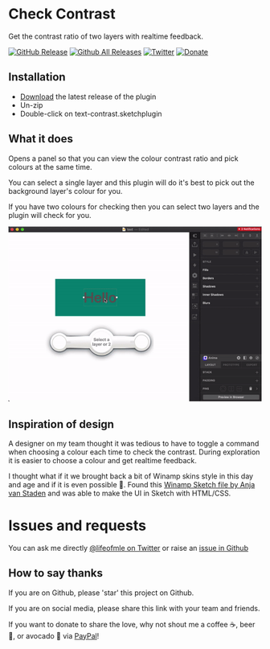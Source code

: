 # Check Contrast
Get the contrast ratio of two layers with realtime feedback.

[![GitHub Release](https://img.shields.io/github/release/lifeofmle/check-contrast.svg?style=popout)]()
[![Github All Releases](https://img.shields.io/github/downloads/lifeofmle/check-contrast/total.svg?style=popout)]()
[![Twitter](https://img.shields.io/twitter/follow/lifeofmle.svg?style=social&label=Follow)]()
[![Donate](https://img.shields.io/badge/Donate-PayPal-green.svg)](https://www.paypal.me/lifeofmle/5)

## Installation

- [Download](../../releases/latest/download/text-contrast.sketchplugin.zip) the latest release of the plugin
- Un-zip
- Double-click on text-contrast.sketchplugin

## What it does
Opens a panel so that you can view the colour contrast ratio and pick colours at the same time.

You can select a single layer and this plugin will do it's best to pick out the background layer's colour for you.

If you have two colours for checking then you can select two layers and the plugin will check for you.

![Demo of live colour selection](assets/check-contrast-demo.gif)

## Inspiration of design
A designer on my team thought it was tedious to have to toggle a command when choosing a colour each time to check the contrast. During exploration it is easier to choose a colour and get realtime feedback.

I thought what if it we brought back a bit of Winamp skins style in this day and age and if it is even possible 🤔. Found this [Winamp Sketch file by Anja van Staden](https://dribbble.com/shots/4297593-Winamp-Skin) and was able to make the UI in Sketch with HTML/CSS.

# Issues and requests
You can ask me directly [@lifeofmle on Twitter](https://twitter.com/lifeofmle) or raise an [issue in Github](https://github.com/lifeofmle/check-contrast/issues/new)

## How to say thanks
If you are on Github, please 'star' this project on Github.

If you are on social media, please share this link with your team and friends.

If you want to donate to share the love, why not shout me a coffee ☕️, beer 🍺, or avocado 🥑 via [PayPal](https://www.paypal.me/lifeofmle/5)!


